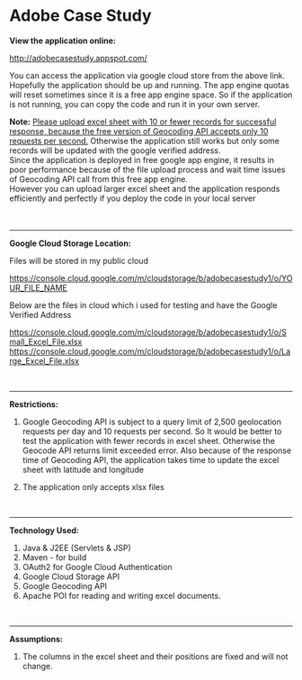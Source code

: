 # Adobe Case Study


<b>View the application online:</b>

http://adobecasestudy.appspot.com/

You can access the application via google cloud store from the above link. Hopefully the application should be up and running. The app engine quotas will reset sometimes since it is a free app engine space. So if the application is not running, you can copy the code and run it in your own server.

<b>Note:</b> <span style="text-decoration: underline;">Please upload excel sheet with 10 or fewer records for successful response, because the free version of Geocoding API accepts only 10 requests per second.</span> Otherwise the application still works but only some records will be updated with the google verified address.<br/>
Since the application is deployed in free google app engine, it results in poor performance because of the file upload process and wait time issues of Geocoding API call from this free app engine.<br>
However you can upload larger excel sheet and the application responds efficiently and perfectly if you deploy the code in your local server
<br><br><br>



-------------------


<b>Google Cloud Storage Location:</b>

Files will be stored in my public cloud

https://console.cloud.google.com/m/cloudstorage/b/adobecasestudy1/o/YOUR_FILE_NAME

Below are the files in cloud which i used for testing and have the Google Verified Address

https://console.cloud.google.com/m/cloudstorage/b/adobecasestudy1/o/Small_Excel_File.xlsx
https://console.cloud.google.com/m/cloudstorage/b/adobecasestudy1/o/Large_Excel_File.xlsx

<br>

-------------------


<b>Restrictions:</b>

1) Google Geocoding API is subject to a query limit of 2,500 geolocation requests per day and 10 requests per second. So It would be better to test the application with fewer records in excel sheet. Otherwise the Geocode API returns limit exceeded error. Also because of the response time of Geocoding API, the application takes time to update the excel sheet with latitude and longitude

2) The application only accepts xlsx files

<br>

-------------------

<b>Technology Used:</b>

1. Java & J2EE (Servlets & JSP)
2. Maven - for build
3. OAuth2 for Google Cloud Authentication
4. Google Cloud Storage API
5. Google Geocoding API
6. Apache POI for reading and writing excel documents.



<br>


-------------------


<b>Assumptions:</b>

1) The columns in the excel sheet and their positions are fixed and will not change.














